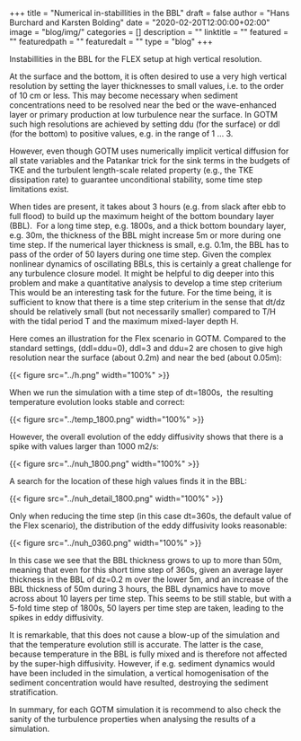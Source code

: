 +++
title = "Numerical in-stabillities in the BBL" 
draft = false
author = "Hans Burchard and Karsten Bolding"
date = "2020-02-20T12:00:00+02:00"
image = "blog/img/"
categories = []
description = ""
linktitle = ""
featured = ""
featuredpath = ""
featuredalt = ""
type = "blog"
+++

Instabillities in the BBL for the FLEX setup at high vertical resolution.


<!--more-->

At the surface and the bottom, it is often desired to use a very high vertical resolution by setting the layer thicknesses to small values, i.e. to the order of 10 cm or less. 
This may become necessary when sediment concentrations need to be resolved near the bed or the wave-enhanced layer or primary production at low turbulence near the surface. In GOTM such high resolutions are achieved by setting ddu (for the surface) or ddl (for the bottom) to positive values, e.g. in the range of 1 … 3. 

However, even though GOTM uses numerically implicit vertical diffusion for all state variables and the Patankar trick for the sink terms in the budgets of TKE and the turbulent length-scale related property (e.g., the TKE dissipation rate) to guarantee unconditional stability, some time step limitations exist. 

When tides are present, it takes about 3 hours (e.g. from slack after ebb to full flood) to build up the maximum height of the bottom boundary layer (BBL).  For a long time step, e.g. 1800s, and a thick bottom boundary layer, e.g. 30m, the thickness of the BBL might increase 5m or more during one time step. If the numerical layer thickness is small, e.g. 0.1m, the BBL has to pass of the order of 50 layers during one time step. Given the complex nonlinear dynamics of oscillating BBLs, this is certainly a great challenge for any turbulence closure model. It might be helpful to dig deeper into this problem and make a quantitative analysis to develop a time step criterium This would be an interesting task for the future. For the time being, it is sufficient to know that there is a time step criterium in the sense that dt/dz should be relatively small (but not necessarily smaller) compared to T/H with the tidal period T and the maximum mixed-layer depth H.


Here comes an illustration for the Flex scenario in GOTM. Compared to the standard settings, (ddl=ddu=0), ddl=3 and ddu=2 are chosen to give high resolution near the surface (about 0.2m) and near the bed (about 0.05m):

{{< figure src="../h.png" width="100%" >}}

When we run the simulation with a time step of dt=1800s,  the resulting temperature evolution looks stable and correct:

{{< figure src="../temp_1800.png" width="100%" >}}

However, the overall evolution of the eddy diffusivity shows that there is a spike with values larger than 1000 m2/s:

{{< figure src="../nuh_1800.png" width="100%" >}}

A search for the location of these high values finds it in the BBL:

{{< figure src="../nuh_detail_1800.png" width="100%" >}}

Only when reducing the time step (in this case dt=360s, the default value of the Flex scenario), the distribution of the eddy diffusivity looks reasonable:

{{< figure src="../nuh_0360.png" width="100%" >}}

In this case we see that the BBL thickness grows to up to more than 50m, meaning that even for this short time step of 360s, given an average layer thickness in the BBL of dz=0.2 m over the lower 5m, and an increase of the BBL thickness of 50m during 3 hours, the BBL dynamics have to move across about 10 layers per time step. This seems to be still stable, but with a 5-fold time step of 1800s, 50 layers per time step are taken, leading to the spikes in eddy diffusivity.

It is remarkable, that this does not cause a blow-up of the simulation and that the temperature evolution still is accurate. The latter is the case, because temperature in the BBL is fully mixed and is therefore not affected by the super-high diffusivity. However, if e.g. sediment dynamics would have been included in the simulation, a vertical homogenisation of the sediment concentration would have resulted, destroying the sediment stratification.

In summary, for each GOTM simulation it is recommend to also check the sanity of the turbulence properties when analysing the results of a simulation.


